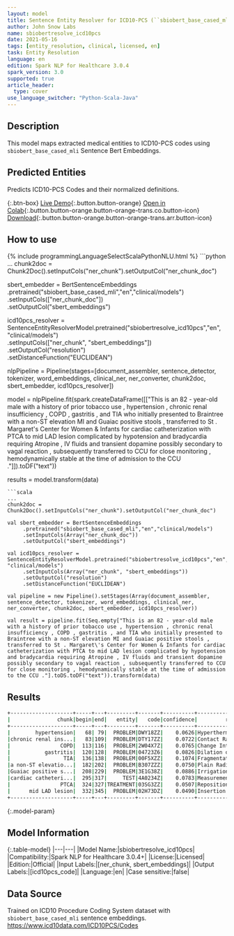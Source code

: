 ```yaml
---
layout: model
title: Sentence Entity Resolver for ICD10-PCS (``sbiobert_base_cased_mli`` embeddings)
author: John Snow Labs
name: sbiobertresolve_icd10pcs
date: 2021-05-16
tags: [entity_resolution, clinical, licensed, en]
task: Entity Resolution
language: en
edition: Spark NLP for Healthcare 3.0.4
spark_version: 3.0
supported: true
article_header:
  type: cover
use_language_switcher: "Python-Scala-Java"
---
```


## Description

This model maps extracted medical entities to ICD10-PCS codes using `sbiobert_base_cased_mli` Sentence Bert Embeddings.

## Predicted Entities

Predicts ICD10-PCS Codes and their normalized definitions.

{:.btn-box}
[Live Demo](https://nlp.johnsnowlabs.com/demo){:.button.button-orange}
[Open in Colab](https://colab.research.google.com/github/JohnSnowLabs/spark-nlp-workshop/blob/master/tutorials/Certification_Trainings/Healthcare/3.Clinical_Entity_Resolvers.ipynb){:.button.button-orange.button-orange-trans.co.button-icon}
[Download](https://s3.amazonaws.com/auxdata.johnsnowlabs.com/clinical/models/sbiobertresolve_icd10pcs_en_3.0.4_3.0_1621189710474.zip){:.button.button-orange.button-orange-trans.arr.button-icon}

## How to use



<div class="tabs-box" markdown="1">
{% include programmingLanguageSelectScalaPythonNLU.html %}
```python
...
chunk2doc = Chunk2Doc().setInputCols("ner_chunk").setOutputCol("ner_chunk_doc")
 
sbert_embedder = BertSentenceEmbeddings\
     .pretrained("sbiobert_base_cased_mli","en","clinical/models")\
     .setInputCols(["ner_chunk_doc"])\
     .setOutputCol("sbert_embeddings")
 
icd10pcs_resolver = SentenceEntityResolverModel.pretrained("sbiobertresolve_icd10pcs","en", "clinical/models") \
     .setInputCols(["ner_chunk", "sbert_embeddings"]) \
     .setOutputCol("resolution")\
     .setDistanceFunction("EUCLIDEAN")

nlpPipeline = Pipeline(stages=[document_assembler, sentence_detector, tokenizer, word_embeddings, clinical_ner, ner_converter, chunk2doc, sbert_embedder, icd10pcs_resolver])

model = nlpPipeline.fit(spark.createDataFrame([["This is an 82 - year-old male with a history of prior tobacco use , hypertension , chronic renal insufficiency , COPD , gastritis , and TIA who initially presented to Braintree with a non-ST elevation MI and Guaiac positive stools , transferred to St . Margaret\'s Center for Women & Infants for cardiac catheterization with PTCA to mid LAD lesion complicated by hypotension and bradycardia requiring Atropine , IV fluids and transient dopamine possibly secondary to vagal reaction , subsequently transferred to CCU for close monitoring , hemodynamically stable at the time of admission to the CCU ."]]).toDF("text"))

results = model.transform(data)
```
```scala
...
chunk2doc = Chunk2Doc().setInputCols("ner_chunk").setOutputCol("ner_chunk_doc")
 
val sbert_embedder = BertSentenceEmbeddings
     .pretrained("sbiobert_base_cased_mli","en","clinical/models")
     .setInputCols(Array("ner_chunk_doc"))
     .setOutputCol("sbert_embeddings")
 
val icd10pcs_resolver = SentenceEntityResolverModel.pretrained("sbiobertresolve_icd10pcs","en", "clinical/models")
     .setInputCols(Array("ner_chunk", "sbert_embeddings"))
     .setOutputCol("resolution")
     .setDistanceFunction("EUCLIDEAN")

val pipeline = new Pipeline().setStages(Array(document_assembler, sentence_detector, tokenizer, word_embeddings, clinical_ner, ner_converter, chunk2doc, sbert_embedder, icd10pcs_resolver))

val result = pipeline.fit(Seq.empty["This is an 82 - year-old male with a history of prior tobacco use , hypertension , chronic renal insufficiency , COPD , gastritis , and TIA who initially presented to Braintree with a non-ST elevation MI and Guaiac positive stools , transferred to St . Margaret\'s Center for Women & Infants for cardiac catheterization with PTCA to mid LAD lesion complicated by hypotension and bradycardia requiring Atropine , IV fluids and transient dopamine possibly secondary to vagal reaction , subsequently transferred to CCU for close monitoring , hemodynamically stable at the time of admission to the CCU ."].toDS.toDF("text")).transform(data)
```
</div>

## Results

```bash
+--------------------+-----+---+---------+-------+----------+--------------------+--------------------+
|               chunk|begin|end|   entity|   code|confidence|         resolutions|               codes|
+--------------------+-----+---+---------+-------+----------+--------------------+--------------------+
|        hypertension|   68| 79|  PROBLEM|DWY18ZZ|    0.0626|Hyperthermia of H...|DWY18ZZ:::6A3Z1ZZ...|
|chronic renal ins...|   83|109|  PROBLEM|DTY17ZZ|    0.0722|Contact Radiation...|DTY17ZZ:::04593ZZ...|
|                COPD|  113|116|  PROBLEM|2W04X7Z|    0.0765|Change Intermitte...|2W04X7Z:::0J063ZZ...|
|           gastritis|  120|128|  PROBLEM|04723Z6|    0.0826|Dilation of Gastr...|04723Z6:::04724Z6...|
|                 TIA|  136|138|  PROBLEM|00F5XZZ|    0.1074|Fragmentation in ...|00F5XZZ:::00F53ZZ...|
|a non-ST elevatio...|  182|202|  PROBLEM|B307ZZZ|    0.0750|Plain Radiography...|B307ZZZ:::2W59X3Z...|
|Guaiac positive s...|  208|229|  PROBLEM|3E1G38Z|    0.0886|Irrigation of Upp...|3E1G38Z:::3E1G38X...|
|cardiac catheteri...|  295|317|     TEST|4A0234Z|    0.0783|Measurement of Ca...|4A0234Z:::4A02X4A...|
|                PTCA|  324|327|TREATMENT|03SG3ZZ|    0.0507|Reposition Intrac...|03SG3ZZ:::0GCQ3ZZ...|
|      mid LAD lesion|  332|345|  PROBLEM|02H73DZ|    0.0490|Insertion of Intr...|02H73DZ:::02163Z7...|
+--------------------+-----+---+---------+-------+----------+--------------------+--------------------+
```

{:.model-param}
## Model Information

{:.table-model}
|---|---|
|Model Name:|sbiobertresolve_icd10pcs|
|Compatibility:|Spark NLP for Healthcare 3.0.4+|
|License:|Licensed|
|Edition:|Official|
|Input Labels:|[ner_chunk, sbert_embeddings]|
|Output Labels:|[icd10pcs_code]|
|Language:|en|
|Case sensitive:|false|

## Data Source

Trained on ICD10 Procedure Coding System dataset with ``sbiobert_base_cased_mli`` sentence embeddings.
https://www.icd10data.com/ICD10PCS/Codes